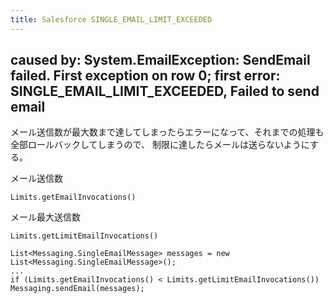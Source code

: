 ```yaml
---
title: Salesforce SINGLE_EMAIL_LIMIT_EXCEEDED
---
```


## caused by: System.EmailException: SendEmail failed. First exception on row 0; first error: SINGLE_EMAIL_LIMIT_EXCEEDED, Failed to send email

メール送信数が最大数まで達してしまったらエラーになって、それまでの処理も全部ロールバックしてしまうので、
制限に達したらメールは送らないようにする。

メール送信数

```
Limits.getEmailInvocations()
```

メール最大送信数
```
Limits.getLimitEmailInvocations()
```

```
List<Messaging.SingleEmailMessage> messages = new List<Messaging.SingleEmailMessage>();
...
if (Limits.getEmailInvocations() < Limits.getLimitEmailInvocations()) Messaging.sendEmail(messages);
```

